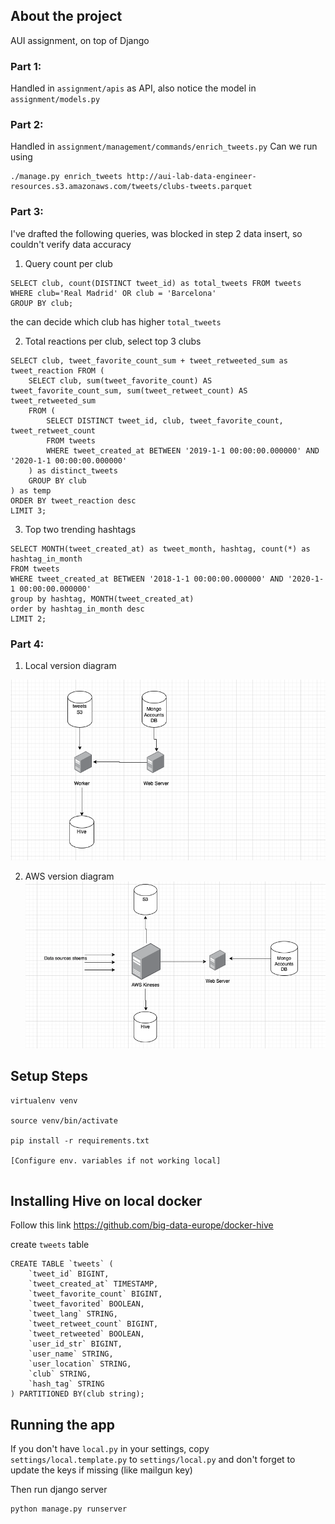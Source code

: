 ## About the project
AUI assignment, on top of Django

### Part 1:
Handled in `assignment/apis` as API, also notice the model in `assignment/models.py`

### Part 2:
Handled in `assignment/management/commands/enrich_tweets.py`
Can we run using

```
./manage.py enrich_tweets http://aui-lab-data-engineer-resources.s3.amazonaws.com/tweets/clubs-tweets.parquet
```

### Part 3:
I've drafted the following queries, was blocked in step 2 data insert, so couldn't verify data accuracy 

1. Query count per club
```
SELECT club, count(DISTINCT tweet_id) as total_tweets FROM tweets
WHERE club='Real Madrid' OR club = 'Barcelona'
GROUP BY club;
```
the can decide which club has higher `total_tweets`

2. Total reactions per club, select top 3 clubs
```
SELECT club, tweet_favorite_count_sum + tweet_retweeted_sum as tweet_reaction FROM (
    SELECT club, sum(tweet_favorite_count) AS tweet_favorite_count_sum, sum(tweet_retweet_count) AS tweet_retweeted_sum
    FROM (
        SELECT DISTINCT tweet_id, club, tweet_favorite_count, tweet_retweet_count
        FROM tweets
        WHERE tweet_created_at BETWEEN '2019-1-1 00:00:00.000000' AND '2020-1-1 00:00:00.000000'
    ) as distinct_tweets
    GROUP BY club
) as temp
ORDER BY tweet_reaction desc
LIMIT 3;
```

3. Top two trending hashtags

```
SELECT MONTH(tweet_created_at) as tweet_month, hashtag, count(*) as hashtag_in_month
FROM tweets
WHERE tweet_created_at BETWEEN '2018-1-1 00:00:00.000000' AND '2020-1-1 00:00:00.000000'
group by hashtag, MONTH(tweet_created_at)
order by hashtag_in_month desc
LIMIT 2;
```
### Part 4:

1. Local version diagram

![image description](docs/current-version.png)

2. AWS version diagram
![image description](docs/aws-version.png)

## Setup Steps

```
virtualenv venv

source venv/bin/activate

pip install -r requirements.txt

[Configure env. variables if not working local]


```
## Installing Hive on local docker
Follow this link
https://github.com/big-data-europe/docker-hive

create `tweets` table

```
CREATE TABLE `tweets` (
	`tweet_id` BIGINT, 
	`tweet_created_at` TIMESTAMP, 
	`tweet_favorite_count` BIGINT, 
	`tweet_favorited` BOOLEAN, 
	`tweet_lang` STRING, 
	`tweet_retweet_count` BIGINT, 
	`tweet_retweeted` BOOLEAN, 
	`user_id_str` BIGINT, 
	`user_name` STRING, 
	`user_location` STRING, 
	`club` STRING, 
	`hash_tag` STRING
) PARTITIONED BY(club string);
```
## Running the app

If you don't have `local.py` in your settings, copy `settings/local.template.py` to `settings/local.py`
and don't forget to update the keys if missing (like mailgun key)



Then run django server

```
python manage.py runserver
```

